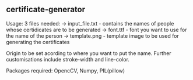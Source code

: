 ## certificate-generator

Usage: 
3 files needed:
-> input_file.txt - contains the names of people whose certidicates are to be generated
-> font.ttf - font you want to use for the name of the person
-> template.png - template image to be used for generating the certificates

Origin to be set acording to where you want to put the name. Further customisations include stroke-width and line-color.


Packages required: OpencCV, Numpy, PIL(pillow)


